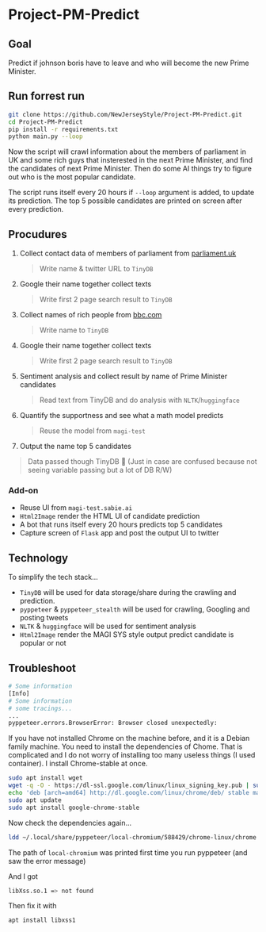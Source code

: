 # Project-PM-Predict

## Goal
Predict if johnson boris have to leave and who will become the new Prime Minister.

## Run forrest run
```bash
git clone https://github.com/NewJerseyStyle/Project-PM-Predict.git
cd Project-PM-Predict
pip install -r requirements.txt
python main.py --loop
```
Now the script will crawl information about the members of parliament in UK and some rich guys that insterested in the
next Prime Minister, and find the candidates of next Prime Minister.
Then do some AI things try to figure out who is the most popular candidate.

The script runs itself every 20 hours if `--loop` argument is added, to update its prediction.
The top 5 possible candidates are printed on screen after every prediction.

## Procudures
1. Collect contact data of members of parliament from [parliament.uk](https://members.parliament.uk/members/commons)
    > Write name & twitter URL to `TinyDB`
<!-- 2. Read Tweets of members of parliament about how they support the Prime Minister / potential candidates -->
<!--     > Write tweets to `TinyDB` -->
2. Google their name together collect texts
    > Write first 2 page search result to `TinyDB`
3. Collect names of rich people from [bbc.com](https://www.bbc.com/zhongwen/trad/uk-50713656)
    > Write name to `TinyDB`
4. Google their name together collect texts
    > Write first 2 page search result to `TinyDB`
5. Sentiment analysis and collect result by name of Prime Minister candidates
    > Read text from TinyDB and do analysis with `NLTK`/`huggingface`
6. Quantify the supportness and see what a math model predicts
    > Reuse the model from `magi-test`
7. Output the name top 5 candidates

> Data passed though TinyDB 👼 (Just in case are confused because not seeing variable passing but a lot of DB R/W)

### Add-on
- Reuse UI from `magi-test.sabie.ai`
- `Html2Image` render the HTML UI of candidate prediction
- A bot that runs itself every 20 hours predicts top 5 candidates
- Capture screen of `Flask` app and post the output UI to twitter

## Technology
To simplify the tech stack...
- `TinyDB` will be used for data storage/share during the crawling and prediction.
- `pyppeteer` & `pyppeteer_stealth` will be used for crawling, Googling and posting tweets
- `NLTK` & `huggingface` will be used for sentiment analysis
- `Html2Image` render the MAGI SYS style output predict candidate is popular or not

## Troubleshoot
```bash
# Some information
[Info] 
# Some information
# some tracings...
...
pyppeteer.errors.BrowserError: Browser closed unexpectedly:
```
If you have not installed Chrome on the machine before, and it is a Debian family machine.
You need to install the dependencies of Chome.
That is complicated and I do not worry of installing too many useless things (I used container).
I install Chrome-stable at once.
```bash
sudo apt install wget
wget -q -O - https://dl-ssl.google.com/linux/linux_signing_key.pub | sudo apt-key add -
echo 'deb [arch=amd64] http://dl.google.com/linux/chrome/deb/ stable main' | sudo tee /etc/apt/sources.list.d/google-chrome.list
sudo apt update 
sudo apt install google-chrome-stable
```

Now check the dependencies again...
```bash
ldd ~/.local/share/pyppeteer/local-chromium/588429/chrome-linux/chrome | grep 'not found'
```
The path of `local-chromium` was printed first time you run pyppeteer (and saw the error message)

And I got
```bash
libXss.so.1 => not found
```

Then fix it with
```bash
apt install libxss1
```
